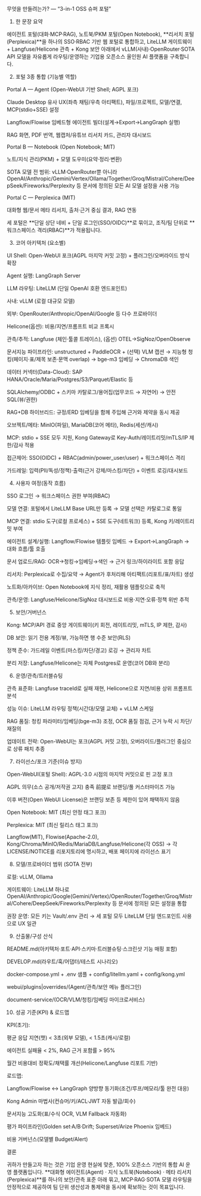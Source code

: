 무엇을 만들려는가? — “3-in-1 OSS 슈퍼 포털”
1) 한 문장 요약

에이전트 포털(대화·MCP·RAG), 노트북/PKM 포털(Open Notebook), **리서치 포털(Perplexica)**을 하나의 SSO·RBAC 기반 웹 포털로 통합하고, LiteLLM 게이트웨이 + Langfuse/Helicone 관측 + Kong 보안 아래에서 vLLM(사내)·OpenRouter·SOTA API 모델을 자유롭게 라우팅/운영하는 기업용 오픈소스 올인원 AI 플랫폼을 구축합니다.

2) 포털 3종 통합 (기능별 역할)

Portal A — Agent (Open-WebUI 기반 Shell; AGPL 포크)

Claude Desktop 유사 UX(좌측 채팅/우측 아티팩트), 파일/프로젝트, 모델/연결, MCP(stdio+SSE) 설정

Langflow/Flowise 임베드형 에이전트 빌더(설계→Export→LangGraph 실행)

RAG 화면, PDF 번역, 웹캡처/유튜브 리서치 카드, 관리자 대시보드

Portal B — Notebook (Open Notebook; MIT)

노트/지식 관리(PKM) + 모델 도우미(요약·정리·변환)

SOTA 모델 전 범위: vLLM·OpenRouter뿐 아니라 OpenAI/Anthropic/Gemini/Vertex/Ollama/Together/Groq/Mistral/Cohere/DeepSeek/Fireworks/Perplexity 등 문서에 정의된 모든 AI 모델 설정을 사용 가능

Portal C — Perplexica (MIT)

대화형 웹/문서 메타 리서치, 출처·근거 중심 결과, RAG 연동

세 포털은 **단일 상단 네비 + 단일 로그인(SSO/OIDC)**로 묶이고, 조직/팀 단위로 **워크스페이스 격리(RBAC)**가 적용됩니다.

3) 코어 아키텍처 (요소별)

UI Shell: Open-WebUI 포크(AGPL 마지막 커밋 고정) + 플러그인/오버라이드 방식 확장

Agent 실행: LangGraph Server

LLM 라우팅: LiteLLM (단일 OpenAI 호환 엔드포인트)

사내: vLLM (로컬 대규모 모델)

외부: OpenRouter/Anthropic/OpenAI/Google 등 다수 프로바이더

Helicone(옵션): 비용/지연/프롬프트 비교 프록시

관측/추적: Langfuse (체인·툴콜 트레이스), (옵션) OTEL→SigNoz/OpenObserve

문서지능 파이프라인: unstructured + PaddleOCR + (선택) VLM 캡션 → 지능형 청킹(페이지·표/제목 보존·문맥 overlap) → bge-m3 임베딩 → ChromaDB 색인

데이터 커넥터(Data-Cloud): SAP HANA/Oracle/Maria/Postgres/S3/Parquet/Elastic 등

SQLAlchemy/ODBC + 스키마 카탈로그/용어집(업무코드 → 자연어) → 안전 SQL(뷰/권한)

RAG+DB 하이브리드: 규정/ERD 임베딩을 함께 주입해 근거와 제약을 동시 제공

오브젝트/메타: MinIO(파일), MariaDB(코어 메타), Redis(세션/캐시)

MCP: stdio + SSE 모두 지원, Kong Gateway로 Key-Auth/레이트리밋/mTLS/IP 제한/감사 적용

접근제어: SSO(OIDC) + RBAC(admin/power_user/user) + 워크스페이스 격리

가드레일: 입력(PII/독성/정책)·출력(근거 강제/마스킹/차단) + 이벤트 로깅/대시보드

4) 사용자 여정(동작 흐름)

SSO 로그인 → 워크스페이스 권한 부여(RBAC)

모델 연결: 포털에서 LiteLLM Base URL만 등록 → 모델 선택은 카탈로그로 통일

MCP 연결: stdio 도구(로컬 프로세스) + SSE 도구(네트워크) 등록, Kong 키/레이트리밋 부여

에이전트 설계/실행: Langflow/Flowise 템플릿 임베드 → Export→LangGraph → 대화 흐름/툴 호출

문서 업로드/RAG: OCR→청킹→임베딩→색인 → 근거 링크/하이라이트 포함 응답

리서치: Perplexica로 수집/요약 → Agent가 후처리해 아티팩트(리포트/표/차트) 생성

노트화/아카이브: Open Notebook에 지식 정리, 재활용 템플릿으로 축적

관측/운영: Langfuse/Helicone/SigNoz 대시보드로 비용·지연·오류·정책 위반 추적

5) 보안/거버넌스

Kong: MCP/API 경로 중앙 게이트웨이(키 회전, 레이트리밋, mTLS, IP 제한, 감사)

DB 보안: 읽기 전용 계정/뷰, 가능하면 행 수준 보안(RLS)

정책 준수: 가드레일 이벤트(마스킹/차단/경고) 로깅 → 관리자 차트

분리 저장: Langfuse/Helicone는 자체 Postgres로 운영(코어 DB와 분리)

6) 운영/관측/트러블슈팅

관측 표준화: Langfuse traceId로 실패 재현, Helicone으로 지연/비용 상위 프롬프트 분석

성능 이슈: LiteLLM 라우팅 정책(시간대/모델 교체) + vLLM 스케일

RAG 품질: 청킹 파라미터/임베딩(bge-m3) 조정, OCR 품질 점검, 근거 누락 시 차단/재질의

업데이트 전략: Open-WebUI는 포크(AGPL 커밋 고정), 오버라이드/플러그인 중심으로 상류 패치 추종

7) 라이선스/포크 기준(이슈 방지)

Open-WebUI(포털 Shell): AGPL-3.0 시점의 마지막 커밋으로 핀 고정 포크

AGPL 의무(소스 공개/저작권 고지) 충족 前提로 브랜딩/풀 커스터마이즈 가능

이후 버전(Open WebUI License)은 브랜딩 보존 등 제한이 있어 채택하지 않음

Open Notebook: MIT (최신 안정 태그 포크)

Perplexica: MIT (최신 릴리스 태그 포크)

Langflow(MIT), Flowise(Apache-2.0), Kong/Chroma/MinIO/Redis/MariaDB/Langfuse/Helicone(각 OSS)
→ 각 LICENSE/NOTICE를 리포지토리에 명시하고, 배포 페이지에 라이선스 표기

8) 모델/프로바이더 범위 (SOTA 전부)

로컬: vLLM, Ollama

게이트웨이: LiteLLM 하나로 OpenAI/Anthropic/Google(Gemini/Vertex)/OpenRouter/Together/Groq/Mistral/Cohere/DeepSeek/Fireworks/Perplexity 등 문서에 정의된 모든 설정을 통합

권장 운영: 모든 키는 Vault/.env 관리 → 세 포털 모두 LiteLLM 단일 엔드포인트 사용으로 UX 일관

9) 산출물/구성 산식

README.md(아키텍처·포트·API·스키마·트러블슈팅·스크린샷 기능 매핑 포함)

DEVELOP.md(라우트/훅/어댑터/테스트 시나리오)

docker-compose.yml + .env 샘플 + config/litellm.yaml + config/kong.yml

webui/plugins|overrides/(Agent/관측/보안 메뉴 플러그인)

document-service/(OCR/VLM/청킹/임베딩 마이크로서비스)

10) 성공 기준(KPI) & 로드맵

KPI(초기):

평균 응답 지연(챗) < 3초(외부 모델), < 1.5초(캐시/로컬)

에이전트 실패율 < 2%, RAG 근거 포함률 > 95%

월간 비용대비 정확도/채택률 개선(Helicone/Langfuse 리포트 기반)

로드맵:

Langflow/Flowise ↔ LangGraph 양방향 동기화(조건/루프/메모리/툴 완전 대응)

Kong Admin 마법사(컨슈머/키/ACL·JWT 자동 발급/회수)

문서지능 고도화(표/수식 OCR, VLM Fallback 자동화)

평가 파이프라인(Golden set·A/B·Drift; Superset/Arize Phoenix 임베드)

비용 거버넌스(모델별 Budget/Alert)

결론

귀하가 만들고자 하는 것은 기업 운영 현실에 맞춘, 100% 오픈소스 기반의 통합 AI 운영 플랫폼입니다.
**대화형 에이전트(Agent) · 지식 노트북(Notebook) · 메타 리서치(Perplexica)**를 하나의 보안/관측 표준 아래 묶고, MCP·RAG·SOTA 모델 라우팅을 안정적으로 제공하여 팀 단위 생산성과 통제력을 동시에 확보하는 것이 목표입니다.